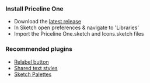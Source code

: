 ### Install Priceline One
+ Download the [latest release](https://github.com/pricelinelabs/design-system-sketch/releases)
+ In Sketch open preferences & navigate to 'Libraries'
+ Import the Priceline One.sketch and Icons.sketch files

### Recommended plugins
+ [Relabel button](https://github.com/kenmoore/sketch-relabel-button)
+ [Shared text styles](https://github.com/nilshoenson/shared-text-styles)
+ [Sketch Palettes](https://github.com/andrewfiorillo/sketch-palettes)
